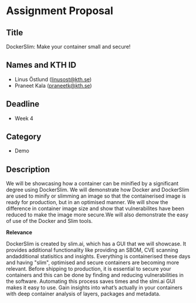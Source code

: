 # Assignment Proposal

## Title

DockerSlim: Make your container small and secure!

## Names and KTH ID

  - Linus Östlund (linusost@kth.se)
  - Praneet Kala (praneetk@kth.se)

## Deadline

- Week 4

## Category

- Demo

## Description

We will be showcasing how a container can be minified by a significant degree using DockerSlim. We will demonstrate 
how Docker and DockerSlim are used to minify or slimming an image so that the containerised image is ready for 
production, but in an optimised manner. We will show the difference in container image size and show that 
vulnerabilites have been reduced to make the image more secure.We will also demonstrate the easy of use of the 
Docker and Slim tools.

**Relevance**

DockerSlim is created by slim.ai, which has a GUI that we will showcase. It provides additional functionality like 
providing an SBOM, CVE scanning andadditional statisitics and insights. Everything is containerised these days and 
having "slim", optimised and secure containers are becoming more relevant. Before shipping to production, it is 
essential to secure your containers and this can be done by finding and reducing vulnerabilities in the software. 
Automating this process saves times and the slmi.ai GUI makes it easy to use. Gain insights into what’s actually 
in your containers with deep container analysis of layers, packages and metadata.

